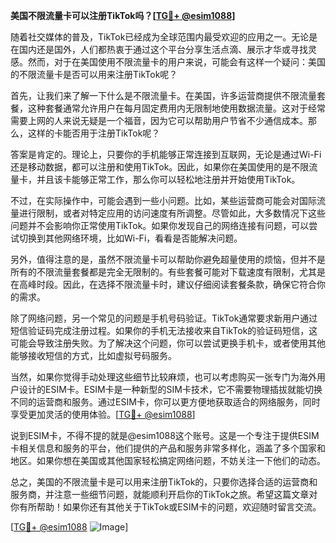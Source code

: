 **美国不限流量卡可以注册TikTok吗？[[TG💪+ @esim1088](https://t.me/s/esim1088)]**

随着社交媒体的普及，TikTok已经成为全球范围内最受欢迎的应用之一。无论是在国内还是国外，人们都热衷于通过这个平台分享生活点滴、展示才华或寻找灵感。然而，对于在美国使用不限流量卡的用户来说，可能会有这样一个疑问：美国的不限流量卡是否可以用来注册TikTok呢？

首先，让我们来了解一下什么是不限流量卡。在美国，许多运营商提供不限流量套餐，这种套餐通常允许用户在每月固定费用内无限制地使用数据流量。这对于经常需要上网的人来说无疑是一个福音，因为它可以帮助用户节省不少通信成本。那么，这样的卡能否用于注册TikTok呢？

答案是肯定的。理论上，只要你的手机能够正常连接到互联网，无论是通过Wi-Fi还是移动数据，都可以注册和使用TikTok。因此，如果你在美国使用的是不限流量卡，并且该卡能够正常工作，那么你可以轻松地注册并开始使用TikTok。

不过，在实际操作中，可能会遇到一些小问题。比如，某些运营商可能会对国际流量进行限制，或者对特定应用的访问速度有所调整。尽管如此，大多数情况下这些问题并不会影响你正常使用TikTok。如果你发现自己的网络连接有问题，可以尝试切换到其他网络环境，比如Wi-Fi，看看是否能解决问题。

另外，值得注意的是，虽然不限流量卡可以帮助你避免超量使用的烦恼，但并不是所有的不限流量套餐都是完全无限制的。有些套餐可能对下载速度有限制，尤其是在高峰时段。因此，在选择不限流量卡时，建议仔细阅读套餐条款，确保它符合你的需求。

除了网络问题，另一个常见的问题是手机号码验证。TikTok通常要求新用户通过短信验证码完成注册过程。如果你的手机无法接收来自TikTok的验证码短信，这可能会导致注册失败。为了解决这个问题，你可以尝试更换手机卡，或者使用其他能够接收短信的方式，比如虚拟号码服务。

当然，如果你觉得手动处理这些细节比较麻烦，也可以考虑购买一张专门为海外用户设计的ESIM卡。ESIM卡是一种新型的SIM卡技术，它不需要物理插拔就能切换不同的运营商和服务。通过ESIM卡，你可以更方便地获取适合的网络服务，同时享受更加灵活的使用体验。[[TG💪+ @esim1088](https://t.me/s/esim1088)]

说到ESIM卡，不得不提的就是@esim1088这个账号。这是一个专注于提供ESIM卡相关信息和服务的平台，他们提供的产品和服务非常多样化，涵盖了多个国家和地区。如果你想在美国或其他国家轻松搞定网络问题，不妨关注一下他们的动态。

总之，美国的不限流量卡是可以用来注册TikTok的，只要你选择合适的运营商和服务商，并注意一些细节问题，就能顺利开启你的TikTok之旅。希望这篇文章对你有所帮助！如果你还有其他关于TikTok或ESIM卡的问题，欢迎随时留言交流。

[[TG💪+ @esim1088](https://t.me/s/esim1088) ![Image](https://i.postimg.cc/4NQfJmqS/Snipaste-2025-05-13-00-14-12.png)]